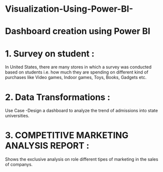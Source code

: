 # Visualization-Using-Power-BI-
# Dashboard creation using Power BI

# 1. Survey on student :      
In United States, there are many stores in which a survey was conducted based on students i.e. how much they are spending on different kind of purchases like Video games, Indoor games, Toys, Books, Gadgets etc.

# 2. Data Transformations :      
Use Case -Design a dashboard to analyze the trend of admissions into state universities. 

# 3. COMPETITIVE MARKETING ANALYSIS REPORT :    
Shows the exclusive analysis on role different tipes of marketing in the sales of companys.


